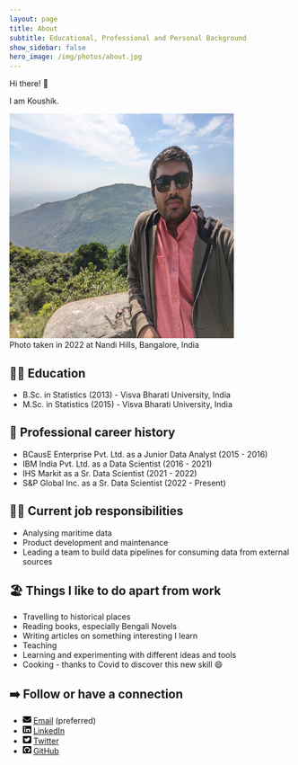 ```yaml
---
layout: page
title: About
subtitle: Educational, Professional and Personal Background
show_sidebar: false
hero_image: /img/photos/about.jpg
---
```


Hi there! :wave:

I am Koushik.


<img src="/img/photos/self.jpg" width="400" height="400">
<figcaption>Photo taken in 2022 at Nandi Hills, Bangalore, India</figcaption>

## :man_student: Education
+ B.Sc. in Statistics (2013) - Visva Bharati University, India
+ M.Sc. in Statistics (2015) - Visva Bharati University, India

## :briefcase: Professional career history
+ BCausE Enterprise Pvt. Ltd. as a Junior Data Analyst (2015 - 2016)
+ IBM India Pvt. Ltd. as a Data Scientist (2016 - 2021)
+ IHS Markit as a Sr. Data Scientist (2021 - 2022)
+ S&P Global Inc. as a Sr. Data Scientist (2022 - Present)


## :man_technologist: Current job responsibilities
+ Analysing maritime data
+ Product development and maintenance
+ Leading a team to build data pipelines for consuming data from external sources 

## :beach_umbrella: Things I like to do apart from work
+ Travelling to historical places
+ Reading books, especially Bengali Novels
+ Writing articles on something interesting I learn
+ Teaching
+ Learning and experimenting with different ideas and tools 
+ Cooking - thanks to Covid to discover this new skill :smile:

## :arrow_right: Follow or have a connection
+ <img src="/img/icons/mail.svg" width="15" height="15"> [Email](mailto:koushikkhan@gmail.com) (preferred)
+ <img src="/img/icons/linkedin.svg" width="15" height="15"> [LinkedIn](https://www.linkedin.com/in/koushikkhan/)
+ <img src="/img/icons/square-twitter.svg" width="15" height="15"> [Twitter](https://twitter.com/koushikKhan92) 
+ <img src="/img/icons/square-github.svg" width="15" height="15"> [GitHub](https://github.com/koushikkhan) 